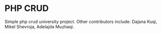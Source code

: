 # PHP CRUD  
  
Simple php crud university project. Other contributors include: Dajana Kuqi, Mikel Shevroja, Adelajda Muzhaqi.  
